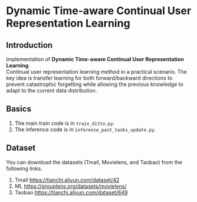 # Dynamic Time-aware Continual User Representation Learning

## Introduction
Implementation of **Dynamic Time-aware Continual User Representation Learning**.  
Continual user representation learning method in a practical scenario. The key idea is transfer learning for both forward/backward directions to prevent catastrophic forgetting while allowing the previous knowledge to adapt to the current data distribution.


## Basics
1. The main train code is in `train_ditto.py`.
2. The inference code is in `inference_past_tasks_update.py`.


## Dataset
You can download the datasets (Tmall, Movielens, and Taobao) from the following links.
1. Tmall
  https://tianchi.aliyun.com/dataset/42
2. ML
  https://grouplens.org/datasets/movielens/
3. Taobao
  https://tianchi.aliyun.com/dataset/649

